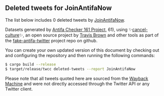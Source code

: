 ## Deleted tweets for JoinAntifaNow

The list below includes 0 deleted tweets by
[JoinAntifaNow](https://twitter.com/JoinAntifaNow).



Datasets generated by [Antifa Checker 161 Project](https://twitter.com/antifacheck161), 61), using ✨[cancel-culture](https://github.com/travisbrown/cancel-culture)✨, an open source project by 
[Travis Brown](https://twitter.com/travisbrown) and other tools as part of the 
[fake-antifa-twitter](https://github.com/antifacheck161/fake-antifa-twitter) project repo on github.

You can create your own updated version of this document by checking out and configuring the
repository and then running the following commands:

```bash
$ cargo build --release
$ target/release/twcc deleted-tweets --report JoinAntifaNow
```

Please note that all tweets quoted here are sourced from the
[Wayback Machine](https://web.archive.org) and were not directly accessed through the Twitter API or
any Twitter client.


